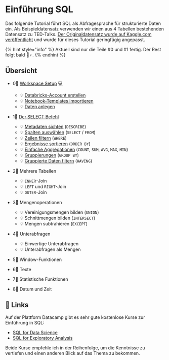 # Einführung SQL

Das folgende Tutorial führt SQL als Abfragesprache für strukturierte Daten ein. Als Beispieldatensatz verwenden wir einen aus 4 Tabellen bestehenden Datensatz zu TED-Talks. [Der Originaldatensatz wurde auf Kaggle.com veröffentlicht](https://www.kaggle.com/goweiting/ted-talks-transcript) und wurde für dieses Tutorial geringfügig angepasst.

{% hint style="info" %}
Aktuell sind nur die Teile \#0 und \#1 fertig. Der Rest folgt bald 👷♀.
{% endhint %}

## Übersicht

* 0⃣ [Workspace Setup](0-workspace-setup.md) 💻 
  * 💡 [Databricks-Account erstellen](0-workspace-setup.md#databricks-account-erstellen)
  * 💡 [Notebook-Templates importieren](0-workspace-setup.md#notebook-templates-importieren)
  * 💡 [Daten anlegen](0-workspace-setup.md#daten-anlegen) 
* 1⃣ [Der SELECT Befehl](1-der-select-befehl/)
  * 💡 [Metadaten sichten](1-der-select-befehl/metadaten-sichten.md) \(`DESCRIBE`\)
  * 💡 [Spalten auswählen](1-der-select-befehl/spalten-auswaehlen.md) \(`SELECT` / `FROM`\)
  * 💡 [Zeilen filtern](1-der-select-befehl/zeilen-filtern.md) \(`WHERE`\)
  * 💡 [Ergebnisse sortieren](1-der-select-befehl/ergebnisse-sortieren.md) \(`ORDER BY`\)
  * 💡 [Einfache Aggregationen](1-der-select-befehl/einfache-aggregationen.md) \(`COUNT`, `SUM`, `AVG`, `MAX`, `MIN`\)
  * 💡 [Gruppierungen](1-der-select-befehl/gruppierungen.md) \(`GROUP BY`\)
  * 💡 [Gruppierte Daten filtern](1-der-select-befehl/gruppierte-daten-filtern.md) \(`HAVING`\) 
* 2⃣ Mehrere Tabellen
  * 💡 `INNER`-Join
  * 💡 `LEFT` und `RIGHT`-Join
  * 💡 `OUTER`-Join 
* 3⃣ Mengenoperationen

  * 💡 Vereinigungsmengen bilden \(`UNION`\)
  * 💡 Schnittmengen bilden \(`INTERSECT`\)
  * 💡 Mengen subtrahieren \(`EXCEPT`\)

* 4⃣ Unterabfragen
  * 💡 Einwertige Unterabfragen
  * 💡 Unterabfragen als Mengen 
* 5⃣ Window-Funktionen
* 6⃣ Texte
* 7⃣ Statistische Funktionen
* 8⃣ Datum und Zeit

## 🔗 Links

Auf der Plattform Datacamp gibt es sehr gute kostenlose Kurse zur Einführung in SQL:

* [SQL for Data Science](https://campus.datacamp.com/courses/intro-to-sql-for-data-science)
* [SQL for Exploratory Analysis](https://campus.datacamp.com/courses/sql-for-exploratory-data-analysis/)

Beide Kurse empfehle ich in der Reihenfolge, um die Kenntnisse zu vertiefen und einen anderen Blick auf das Thema zu bekommen.

